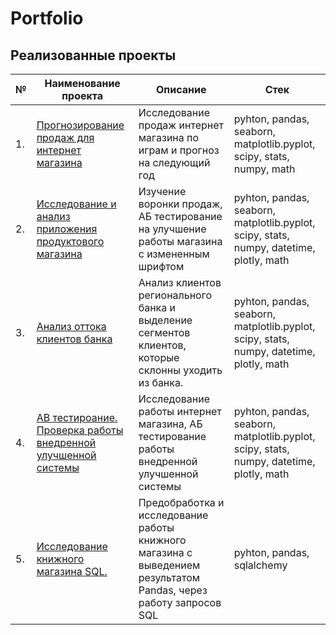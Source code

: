 # Portfolio

## Реализованные проекты

| № | Наименование проекта | Описание | Стек | 
| --- | --- | --- | --- |
| 1. | [Прогнозирование продаж для интернет магазина](https://github.com/brzvy/Portfolio/tree/main/Прогнозирование%20продаж%20для%20интернет%20магазина) | Исследование продаж интернет магазина по играм и прогноз на следующий год| pyhton, pandas, seaborn, matplotlib.pyplot, scipy, stats, numpy, math |
| 2. | [Исследование и анализ приложения продуктового магазина](https://github.com/brzvy/Portfolio/tree/main/Исследование%20и%20анализ%20приложения%20продуктового%20магазина) | Изучение воронки продаж, АБ тестирование на улучшение работы магазина с измененным шрифтом | pyhton, pandas, seaborn, matplotlib.pyplot, scipy, stats, numpy, datetime, plotly, math |
| 3. | [Анализ оттока клиентов банка](https://github.com/brzvy/Portfolio/tree/main/Анализ%20оттока%20клиентов%20банка) | Анализ клиентов регионального банка и выделение сегментов клиентов, которые склонны уходить из банка. | pyhton, pandas, seaborn, matplotlib.pyplot, scipy, stats, numpy, datetime, plotly, math |
| 4. | [АВ тестироание. Проверка работы внедренной улучшенной системы](https://github.com/brzvy/Portfolio/tree/main/AB%20тестирование)  | Исследование работы интернет магазина, АБ тестирование работы внедренной улучшенной системы | pyhton, pandas, seaborn, matplotlib.pyplot, scipy, stats, numpy, datetime, plotly, math |
| 5. | [Исследование книжного магазина SQL.](https://github.com/brzvy/Portfolio/tree/main/Исследование%20книжного%20магазина%20SQL) | Предобработка и исследование работы книжного магазина с выведением результатом Pandas, через работу запросов SQL | pyhton, pandas, sqlalchemy |

